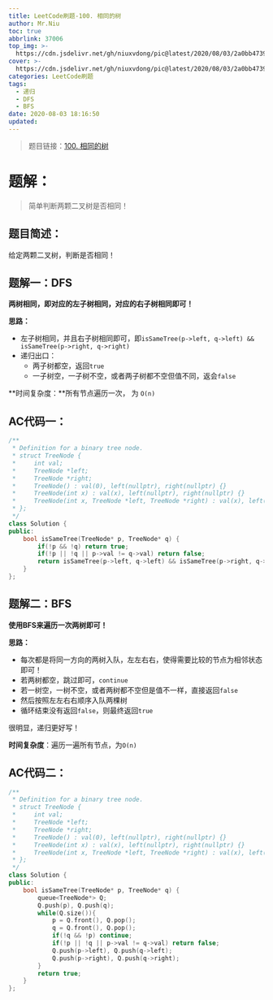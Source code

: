 ```yaml
---
title: LeetCode刷题-100. 相同的树
author: Mr.Niu
toc: true
abbrlink: 37006
top_img: >-
  https://cdn.jsdelivr.net/gh/niuxvdong/pic@latest/2020/08/03/2a0bb4739b0b124882beb4e63af8f2e4.png
cover: >-
  https://cdn.jsdelivr.net/gh/niuxvdong/pic@latest/2020/08/03/2a0bb4739b0b124882beb4e63af8f2e4.png
categories: LeetCode刷题
tags:
  - 递归
  - DFS
  - BFS
date: 2020-08-03 18:16:50
updated:
---
```








> 题目链接：[100. 相同的树]( https://leetcode-cn.com/problems/same-tree/)



# 题解：



> 简单判断两颗二叉树是否相同！



## 题目简述：

给定两颗二叉树，判断是否相同！





## 题解一：DFS



**两树相同，即对应的左子树相同，对应的右子树相同即可！**



**思路：**

- 左子树相同，并且右子树相同即可，即`isSameTree(p->left, q->left) && isSameTree(p->right, q->right)`
- 递归出口：
  - 两子树都空，返回`true`
  - 一子树空，一子树不空，或者两子树都不空但值不同，返会`false`

**时间复杂度：**所有节点遍历一次， 为 `O(n)`

## AC代码一：

```c++
/**
 * Definition for a binary tree node.
 * struct TreeNode {
 *     int val;
 *     TreeNode *left;
 *     TreeNode *right;
 *     TreeNode() : val(0), left(nullptr), right(nullptr) {}
 *     TreeNode(int x) : val(x), left(nullptr), right(nullptr) {}
 *     TreeNode(int x, TreeNode *left, TreeNode *right) : val(x), left(left), right(right) {}
 * };
 */
class Solution {
public:
    bool isSameTree(TreeNode* p, TreeNode* q) {
        if(!p && !q) return true;
        if(!p || !q || p->val != q->val) return false;
        return isSameTree(p->left, q->left) && isSameTree(p->right, q->right);
    }
};
```





## 题解二：BFS



**使用BFS来遍历一次两树即可！**

**思路：**

- 每次都是将同一方向的两树入队，左左右右，使得需要比较的节点为相邻状态即可！
- 若两树都空，跳过即可，`continue`
- 若一树空，一树不空，或者两树都不空但是值不一样，直接返回`false`
- 然后按照左左右右顺序入队两棵树
- 循环结束没有返回`false`，则最终返回`true`



很明显，递归更好写！



**时间复杂度**：遍历一遍所有节点，为`O(n)`

## AC代码二：



```c++
/**
 * Definition for a binary tree node.
 * struct TreeNode {
 *     int val;
 *     TreeNode *left;
 *     TreeNode *right;
 *     TreeNode() : val(0), left(nullptr), right(nullptr) {}
 *     TreeNode(int x) : val(x), left(nullptr), right(nullptr) {}
 *     TreeNode(int x, TreeNode *left, TreeNode *right) : val(x), left(left), right(right) {}
 * };
 */
class Solution {
public:
    bool isSameTree(TreeNode* p, TreeNode* q) {
        queue<TreeNode*> Q;
        Q.push(p), Q.push(q);
        while(Q.size()){
            p = Q.front(), Q.pop();
            q = Q.front(), Q.pop();
            if(!q && !p) continue;
            if(!p || !q || p->val != q->val) return false;
            Q.push(p->left), Q.push(q->left);
            Q.push(p->right), Q.push(q->right);
        } 
        return true;
    }
};
```




